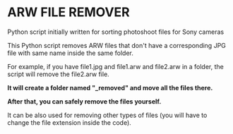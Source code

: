 # ARW FILE REMOVER
Python script initially written for sorting photoshoot files for Sony cameras


This Python script removes ARW files that don't have a corresponding JPG file with same name inside the same folder.

For example, if you have file1.jpg and file1.arw and file2.arw in a folder, the script will remove the file2.arw file.

**It will create a folder named "_removed" and move all the files there.**

**After that, you can safely remove the files yourself.**

It can be also used for removing other types of files (you will have to change the file extension inside the code).
